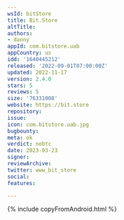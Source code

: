 ```yaml
---
wsId: bitStore
title: Bit.Store
altTitle: 
authors:
- danny 
appId: com.bitstore.uab
appCountry: us
idd: '1640445212'
released: '2022-09-01T07:00:00Z'
updated: 2022-11-17
version: 2.4.0
stars: 5
reviews: 5
size: '76331008'
website: https://bit.store
repository: 
issue: 
icon: com.bitstore.uab.jpg
bugbounty: 
meta: ok
verdict: nobtc
date: 2023-03-23
signer: 
reviewArchive: 
twitter: www_bit_store
social: 
features: 

---
```


{% include copyFromAndroid.html %}

